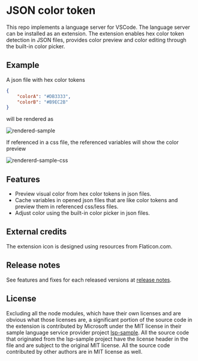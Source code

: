 # JSON color token

This repo implements a language server for VSCode. The language server can be installed as an extension. The extension enables hex color token detection in JSON files, provides color preview and color editing through the built-in color picker.

## Example

A json file with hex color tokens

```json
{
	"colorA": "#DB3333",
	"colorB": "#B9EC2B"
}
```

will be rendered as

![rendered-sample](https://raw.githubusercontent.com/YECHUNAN/json-color-token/fc12dbcd57b628ee613bee86f9031500fc5fb870/testfiles/readme-sample-json.jpg)

If referenced in a css file, the referenced variables will show the color preview

![rendererd-sample-css](https://raw.githubusercontent.com/YECHUNAN/json-color-token/feature/preview-referenced-json-color-tokens-in-css-less/images/readme-sample-css.jpg)

## Features

- Preview visual color from hex color tokens in json files.
- Cache variables in opened json files that are like color tokens and preview them in referenced css/less files.
- Adjust color using the built-in color picker in json files.

## External credits

The extension icon is designed using resources from Flaticon.com.

## Release notes

See features and fixes for each released versions at [release notes](https://github.com/YECHUNAN/json-color-token/blob/feature/preview-referenced-json-color-tokens-in-css-less/ReleaseNotes.md).

## License

Excluding all the node modules, which have their own licenses and are obvious what those licenses are, a significant portion of the source code in the extension is contributed by Microsoft under the MIT license in their sample language service provider project [lsp-sample](https://github.com/microsoft/vscode-extension-samples/tree/main/lsp-sample). All the source code that originated from the lsp-sample project have the license header in the file and are subject to the original MIT license. All the source code contributed by other authors are in MIT license as well.
